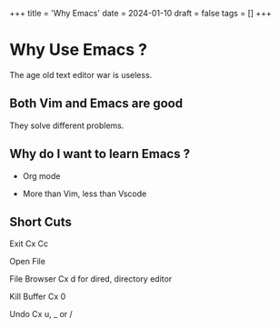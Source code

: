 
+++
title = 'Why Emacs'
date = 2024-01-10
draft = false
tags = []
+++

# Why Use Emacs ?

The age old text editor war is useless.

## Both Vim and Emacs are good

They solve different problems.

## Why do I want to learn Emacs ?

* Org mode

* More than Vim, less than Vscode

## Short Cuts

Exit Cx Cc

Open File 

File Browser Cx d  for dired, directory editor

Kill Buffer Cx 0

Undo Cx u, _ or /

